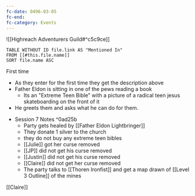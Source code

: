 ```yaml
---
fc-date: 0496-03-05
fc-end: 
fc-category: Events
---
```

![[Highreach Adventurers Guild#^c5c9ce]]

```dataview
TABLE WITHOUT ID file.link AS "Mentioned In"
FROM [[#this.file.name]]
SORT file.name ASC
```


First time 
- As they enter for the first time they get the description above 
- Father Eldon is sitting in one of the pews reading a book 
	- Its an "Extreme Teen Bible" with a picture of a radical teen jesus skateboarding on the front of it 
- He greets them and asks what he can do for them. 

* Session 7 Notes ^0ad25b
	* Party gets healed by [[Father Eldon Lightbringer]] 
	* They donate 1 silver to the church 
	* they do not buy any extreme teen bibles 
	* [[Julie]] got her curse removed 
	* [[JP]] did not get his curse removed
	* [[Justin]] did not get his curse removed
	* [[Claire]] did not get her curse removed
	* The party talks to [[Thoren Ironfist]] and get a map drawn of [[Level 3 Outline]] of the mines 

[[Claire]]  
